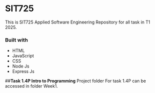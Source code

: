 # SIT725
This is SIT725 Applied Software Engineering Repository for all task in T1 2025.
### Built with
* HTML
* JavaScript
* CSS
* Node Js
* Express Js

##**Task 1.4P Intro to Programming**
Project folder For task 1.4P can be accessed in folder Week1.
